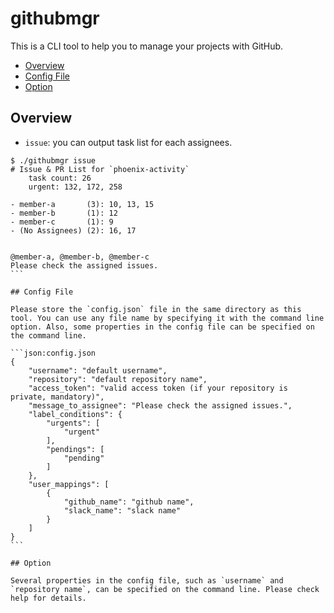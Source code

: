 # githubmgr

This is a CLI tool to help you to manage your projects with GitHub.

* [Overview](#overview)
* [Config File](#config-file)
* [Option](#option)

## Overview

* `issue`: you can output task list for each assignees.

```text
$ ./githubmgr issue
# Issue & PR List for `phoenix-activity`
    task count: 26
    urgent: 132, 172, 258

````
```
- member-a       (3): 10, 13, 15
- member-b       (1): 12
- member-c       (1): 9
- (No Assignees) (2): 16, 17
```
````

@member-a, @member-b, @member-c
Please check the assigned issues.
```

## Config File

Please store the `config.json` file in the same directory as this tool. You can use any file name by specifying it with the command line option. Also, some properties in the config file can be specified on the command line.

```json:config.json
{
    "username": "default username",
    "repository": "default repository name",
    "access_token": "valid access token (if your repository is private, mandatory)",
    "message_to_assignee": "Please check the assigned issues.",
    "label_conditions": {
        "urgents": [
            "urgent"
        ],
        "pendings": [
            "pending"
        ]
    },
    "user_mappings": [
        {
            "github_name": "github name",
            "slack_name": "slack name"
        }
    ]
}
```

## Option

Several properties in the config file, such as `username` and `repository name`, can be specified on the command line. Please check help for details.